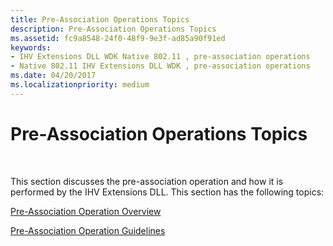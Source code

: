 ```yaml
---
title: Pre-Association Operations Topics
description: Pre-Association Operations Topics
ms.assetid: fc9a8548-24f0-48f9-9e3f-ad85a90f91ed
keywords:
- IHV Extensions DLL WDK Native 802.11 , pre-association operations
- Native 802.11 IHV Extensions DLL WDK , pre-association operations
ms.date: 04/20/2017
ms.localizationpriority: medium
---
```


# Pre-Association Operations Topics




 

This section discusses the pre-association operation and how it is performed by the IHV Extensions DLL. This section has the following topics:

[Pre-Association Operation Overview](pre-association-operation-overview.md)

[Pre-Association Operation Guidelines](pre-association-operation-guidelines.md)

 

 





